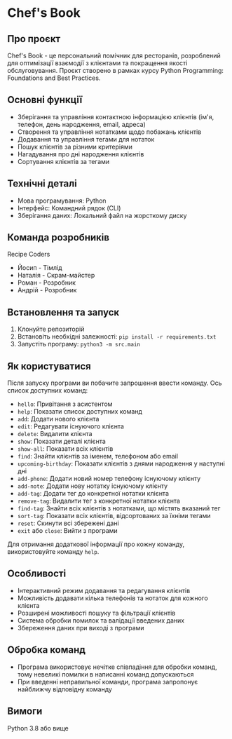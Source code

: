 # Chef's Book

## Про проєкт
Chef's Book - це персональний помічник для ресторанів, розроблений для оптимізації взаємодії з клієнтами та покращення якості обслуговування. Проєкт створено в рамках курсу Python Programming: Foundations and Best Practices.

## Основні функції
- Зберігання та управління контактною інформацією клієнтів (ім'я, телефон, день народження, email, адреса)
- Створення та управління нотатками щодо побажань клієнтів
- Додавання та управління тегами для нотаток
- Пошук клієнтів за різними критеріями
- Нагадування про дні народження клієнтів
- Сортування клієнтів за тегами

## Технічні деталі
- Мова програмування: Python
- Інтерфейс: Командний рядок (CLI)
- Зберігання даних: Локальний файл на жорсткому диску

## Команда розробників
Recipe Coders
- Йосип - Тімлід
- Наталія - Скрам-майстер
- Роман - Розробник
- Андрій - Розробник

## Встановлення та запуск
1. Клонуйте репозиторій
2. Встановіть необхідні залежності: `pip install -r requirements.txt`
3. Запустіть програму: `python3 -m src.main`

## Як користуватися
Після запуску програми ви побачите запрошення ввести команду. Ось список доступних команд:

- `hello`: Привітання з асистентом
- `help`: Показати список доступних команд
- `add`: Додати нового клієнта
- `edit`: Редагувати існуючого клієнта
- `delete`: Видалити клієнта
- `show`: Показати деталі клієнта
- `show-all`: Показати всіх клієнтів
- `find`: Знайти клієнтів за іменем, телефоном або email
- `upcoming-birthday`: Показати клієнтів з днями народження у наступні дні
- `add-phone`: Додати новий номер телефону існуючому клієнту
- `add-note`: Додати нову нотатку існуючому клієнту
- `add-tag`: Додати тег до конкретної нотатки клієнта
- `remove-tag`: Видалити тег з конкретної нотатки клієнта
- `find-tag`: Знайти всіх клієнтів з нотатками, що містять вказаний тег
- `sort-tag`: Показати всіх клієнтів, відсортованих за їхніми тегами
- `reset`: Скинути всі збережені дані
- `exit` або `close`: Вийти з програми

Для отримання додаткової інформації про кожну команду, використовуйте команду `help`.

## Особливості
- Інтерактивний режим додавання та редагування клієнтів
- Можливість додавати кілька телефонів та нотаток для кожного клієнта
- Розширені можливості пошуку та фільтрації клієнтів
- Система обробки помилок та валідації введених даних
- Збереження даних при виході з програми

## Обробка команд
- Програма використовує нечітке співпадіння для обробки команд, тому невеликі помилки в написанні команд допускаються
- При введенні неправильної команди, програма запропонує найближчу відповідну команду

## Вимоги
Python 3.8 або вище